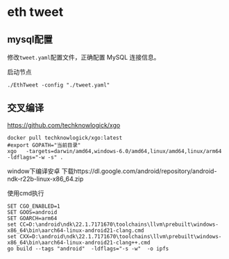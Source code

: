 # eth tweet

## mysql配置

修改```tweet.yaml```配置文件，正确配置 MySQL 连接信息。

启动节点
```
./EthTweet -config "./tweet.yaml"
```

## 交叉编译
https://github.com/techknowlogick/xgo
```
docker pull techknowlogick/xgo:latest
#export GOPATH="当前目录"
xgo   -targets=darwin/amd64,windows-6.0/amd64,linux/amd64,linux/arm64 -ldflags="-w -s" .
```

window下编译安卓
下载https://dl.google.com/android/repository/android-ndk-r22b-linux-x86_64.zip

使用cmd执行
```
SET CGO_ENABLED=1
SET GOOS=android
SET GOARCH=arm64
set CC=D:\android\ndk\22.1.7171670\toolchains\llvm\prebuilt\windows-x86_64\bin\aarch64-linux-android21-clang.cmd
set CXX=D:\android\ndk\22.1.7171670\toolchains\llvm\prebuilt\windows-x86_64\bin\aarch64-linux-android21-clang++.cmd
go build --tags "android"  -ldflags="-s -w"  -o ipfs
```